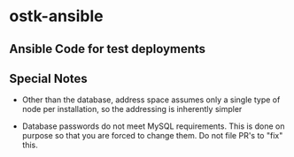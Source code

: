 # ostk-ansible

## Ansible Code for test deployments

## Special Notes

* Other than the database, address space assumes only a single type of node per installation, so the addressing is inherently simpler

* Database passwords do not meet MySQL requirements.  This is done on purpose so that you are forced to change them.  Do not file PR's to "fix" this.
